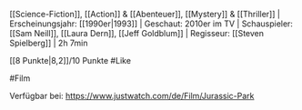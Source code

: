 [[Science-Fiction]], [[Action]] & [[Abenteuer]], [[Mystery]] & [[Thriller]] | Erscheinungsjahr: [[1990er|1993]] | Geschaut: 2010er im TV | Schauspieler: [[Sam Neill]], [[Laura Dern]], [[Jeff Goldblum]] | Regisseur: [[Steven Spielberg]] | 2h 7min

[[8 Punkte|8,2]]/10 Punkte #Like 


#Film 

Verfügbar bei: https://www.justwatch.com/de/Film/Jurassic-Park